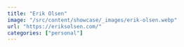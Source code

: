 ```yaml
---
title: "Erik Olsen"
image: "/src/content/showcase/_images/erik-olsen.webp"
url: "https://eriksolsen.com/"
categories: ["personal"]
---
```

